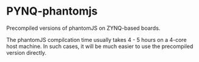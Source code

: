 # PYNQ-phantomjs
Precompiled versions of phantomJS on ZYNQ-based boards.

The phantomJS compilcation time usually takes 4 - 5 hours on a 4-core host machine. 
In such cases, it will be much easier to use the precompiled version directly.
